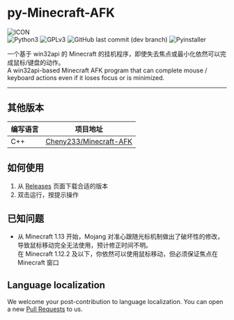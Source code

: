 # py-Minecraft-AFK
![ICON](https://raw.githubusercontent.com/jinzhijie/py-Minecraft-AFK/master/icon.ico)  
![Python3](https://img.shields.io/badge/Python-3.7+-blue?color=3776AB&&logo=python) ![GPLv3](https://img.shields.io/github/license/jinzhijie/py-Minecraft-AFK) ![GitHub last commit (dev branch)](https://img.shields.io/github/last-commit/jinzhijie/py-Minecraft-AFK/dev) ![Pyinstaller](https://github.com/jinzhijie/py-Minecraft-AFK/workflows/Pyinstaller/badge.svg)

一个基于 win32api 的 Minecraft 的挂机程序，即使失去焦点或最小化依然可以完成鼠标/键盘的动作。  
A win32api-based Minecraft AFK program that can complete mouse / keyboard actions even if it loses focus or is minimized.

---

## 其他版本
| 编写语言 | 项目地址 |
| ---- | ---- |
| C++ | [Cheny233/Minecraft-AFK](https://github.com/Cheny233/Minecraft-AFK) |

## 如何使用
1. 从 [Releases](https://github.com/jinzhijie/py-Minecraft-AFK/releases) 页面下载合适的版本
2. 双击运行，按提示操作

## 已知问题
- 从 Minecraft 1.13 开始，Mojang 对准心跟随光标机制做出了破坏性的修改，导致鼠标移动完全无法使用，预计修正时间不明。  
在 Minecraft 1.12.2 及以下，你依然可以使用鼠标移动，但必须保证焦点在 Minecraft 窗口

## Language localization
We welcome your post-contribution to language localization. You can open a new [Pull Requests](https://github.com/jinzhijie/py-Minecraft-AFK/pulls) to us.
